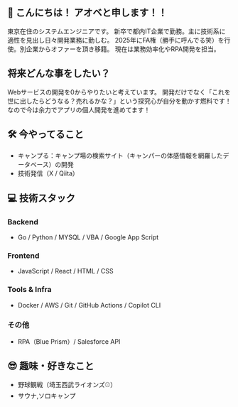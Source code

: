 ## 👋 こんにちは！ アオベと申します！！

東京在住のシステムエンジニアです。
新卒で都内IT企業で勤務。主に技術系に適性を見出し日々開発業務に勤しむ。
2025年にFA権（勝手に呼んでる笑）を行使。別企業からオファーを頂き移籍。
現在は業務効率化やRPA開発を担当。

## 将来どんな事をしたい？
Webサービスの開発を0からやりたいと考えています。
開発だけでなく「これを世に出したらどうなる？売れるかな？」という探究心が自分を動かす燃料です！
なので今は余力でアプリの個人開発を進めてます！

## 🛠 今やってること
- キャンプる：キャンプ場の検索サイト（キャンパーの体感情報を網羅したデータベース）の開発
- 技術発信（X / Qiita）

## 💻 技術スタック
### Backend
- Go / Python / MYSQL / VBA / Google App Script

### Frontend
- JavaScript / React / HTML / CSS

### Tools & Infra
- Docker / AWS / Git / GitHub Actions / Copilot CLI

### その他
- RPA（Blue Prism）/ Salesforce API

## 😎 趣味・好きなこと
- 野球観戦（埼玉西武ライオンズ⚾）
- サウナ,ソロキャンプ
